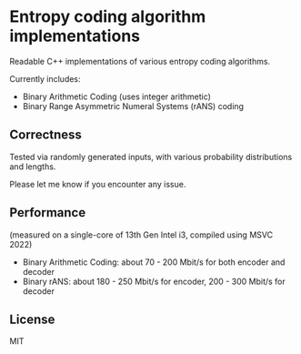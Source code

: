 # Entropy coding algorithm implementations

Readable C++ implementations of various entropy coding algorithms.

Currently includes:

* Binary Arithmetic Coding (uses integer arithmetic)
* Binary Range Asymmetric Numeral Systems (rANS) coding

## Correctness

Tested via randomly generated inputs, with various probability distributions and lengths.

Please let me know if you encounter any issue.

## Performance

(measured on a single-core of 13th Gen Intel i3, compiled using MSVC 2022)

* Binary Arithmetic Coding: about 70 - 200 Mbit/s for both encoder and decoder
* Binary rANS: about 180 - 250 Mbit/s for encoder, 200 - 300 Mbit/s for decoder

## License

MIT
